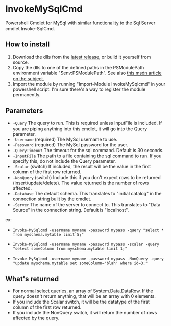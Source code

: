 InvokeMySqlCmd
==============

Powershell Cmdlet for MySql with similar functionality to the Sql Server cmdlet Invoke-SqlCmd.

## How to install
1. Download the dlls from the [latest release](https://github.com/ctigeek/InvokeMySqlCmd/releases/), or build it yourself from source.
2. Copy the dlls to one of the defined paths in the PSModulePath environment variable "$env:PSModulePath".
	See also [this msdn article on the subject.](http://msdn.microsoft.com/en-us/library/dd878350)
3. Import the module by running "Import-Module InvokeMySqlcmd" in your powershell script. I'm sure there's a way to register the module permanently.

## Parameters

* `-Query`  The query to run. This is required unless InputFile is included. If you are piping anything into this cmdlet, it will go into the Query parameter.
* `-Username` (required) The MySql username to use.
* `-Password` (required) The MySql password for the user.
* `-QueryTimeout` The timeout for the sql command. Default is 30 seconds.
* `-InputFile` The path to a file containing the sql command to run. If you specify this, do not include the Query parameter.
* `-Scalar` (switch) If included, the result will be the value in the first column of the first row returned.
* `-NonQuery` (switch) Include this if you don't expect rows to be returned (insert/update/delete). The value returned is the number of rows affected.
* `-Database` The default schema. This translates to "initial catalog" in the connection string built by the cmdlet.
* `-Server` The name of the server to connect to. This translates to "Data Source" in the connection string. Default is "localhost".

ex:
* `Invoke-MySqlcmd -username myname -password mypass -query "select * from myschema.mytable limit 5;"`

* `Invoke-MySqlcmd -username myname -password mypass -scalar -query "select someColumn from myschema.mytable limit 1;"`

* `Invoke-MySqlcmd -username myname -password mypass -NonQuery -query "update myschema.mytable set someColumn='blah' where id=3;"`

	
## What's returned
* For normal select queries, an array of System.Data.DataRow. If the query doesn't return anything, that will be an array with 0 elements.
* If you include the Scalar switch, it will be the datatype of the first column of the first row returned.
* If you include the NonQuery switch, it will return the number of rows affected by the query.
